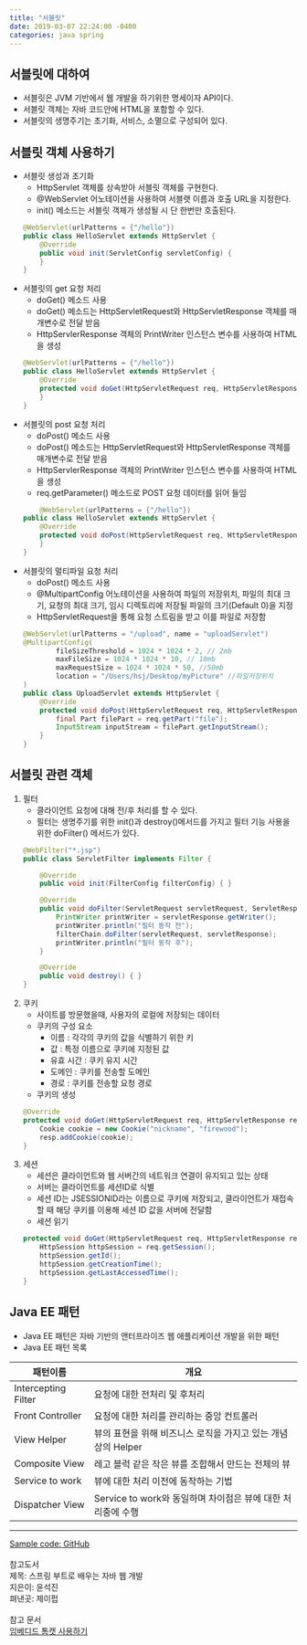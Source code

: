 ```yaml
---
title: "서블릿"
date: 2019-03-07 22:24:00 -0400
categories: java spring
---
```


## 서블릿에 대하여
- 서블릿은 JVM 기반에서 웹 개발을 하기위한 명세이자 API이다.
- 서블릿 객체는 자바 코드안에 HTML을 포함할 수 있다.
- 서블릿의 생명주기는 초기화, 서비스, 소멸으로 구성되어 있다.
## 서블릿 객체 사용하기
- 서블릿 생성과 초기화
    - HttpServlet 객체를 상속받아 서블릿 객체를 구현한다.
    - @WebServlet 어노테이션을 사용하여 서블랫 이름과 호출 URL을 지정한다.
    - init() 메소드는 서블릿 객체가 생성될 시 단 한번만 호출된다.
    ```java
    @WebServlet(urlPatterns = {"/hello"})
    public class HelloServlet extends HttpServlet {
        @Override
        public void init(ServletConfig servletConfig) {
        }
    }
    ```
- 서블릿의 get 요청 처리
    - doGet() 메소드 사용 
    - doGet() 메소드는 HttpServletRequest와 HttpServletResponse 객체를 매개변수로 전달 받음
    - HttpServlerResponse 객체의 PrintWriter 인스턴스 변수를 사용하여 HTML을 생성
    ```java
    @WebServlet(urlPatterns = {"/hello"})
    public class HelloServlet extends HttpServlet {
        @Override
        protected void doGet(HttpServletRequest req, HttpServletResponse resp) {
        }
    }
    ```
- 서블릿의 post 요청 처리
    - doPost() 메소드 사용
    - doPost() 메소드는 HttpServletRequest와 HttpServletResponse 객체를 매개변수로 전달 받음
    - HttpServlerResponse 객체의 PrintWriter 인스턴스 변수를 사용하여 HTML을 생성
    - req.getParameter() 메소드로 POST 요청 데이터를 읽어 들임
    ```java
        @WebServlet(urlPatterns = {"/hello"})
    public class HelloServlet extends HttpServlet {
        @Override
        protected void doPost(HttpServletRequest req, HttpServletResponse resp) {
        }
    }
    ```
- 서블릿의 멀티파일 요청 처리
    - doPost() 메소드 사용
    - @MultipartConfig 어노테이션을 사용하여 파일의 저장위치, 파일의 최대 크기, 요청의 최대 크기, 임시 디렉토리에 저장될 파일의 크기(Default 0)을 지정
    - HttpServletRequest을 통해 요청 스트림을 받고 이를 파일로 저장함
    ```java
    @WebServlet(urlPatterns = "/upload", name = "uploadServlet")
    @MultipartConfig(
            fileSizeThreshold = 1024 * 1024 * 2, // 2mb
            maxFileSize = 1024 * 1024 * 10, // 10mb
            maxRequestSize = 1024 * 1024 * 50, //50mb
            location = "/Users/hsj/Desktop/myPicture" //파일저장위치
    )
    public class UploadServlet extends HttpServlet {
        @Override
        protected void doPost(HttpServletRequest req, HttpServletResponse resp) throws ServletException, IOException {
            final Part filePart = req.getPart("file");
            InputStream inputStream = filePart.getInputStream();
        }
    }
    ```
## 서블릿 관련 객체
1. 필터
    - 클라이언트 요청에 대해 전/후 처리를 할 수 있다.
    - 필터는 생명주기를 위한 init()과 destroy()메서드를 가지고 필터 기능 사용을 위한 doFilter() 메서드가 있다.
    ```java
    @WebFilter("*.jsp")
    public class ServletFilter implements Filter {

        @Override
        public void init(FilterConfig filterConfig) { }

        @Override
        public void doFilter(ServletRequest servletRequest, ServletResponse servletResponse, FilterChain filterChain) throws IOException, ServletException {
            PrintWriter printWriter = servletResponse.getWriter();
            printWriter.println("필터 동작 전");
            filterChain.doFilter(servletRequest, servletResponse);
            printWriter.println("필터 동작 후");
        }

        @Override
        public void destroy() { }
    }

    ```  
2. 쿠키  
    - 사이트를 방문했을때, 사용자의 로컬에 저장되는 데이터
    - 쿠키의 구성 요소
        - 이름 : 각각의 쿠키의 값을 식별하기 위한 키
        - 값 : 특정 이름으로 쿠키에 지정된 값
        - 유효 시간 : 쿠키 유지 시간
        - 도메인 : 쿠키를 전송할 도메인
        - 경로 : 쿠키를 전송할 요청 경로
    - 쿠키의 생성  
    ```java
    @Override
    protected void doGet(HttpServletRequest req, HttpServletResponse resp) throws ServletException, IOException {
        Cookie cookie = new Cookie("nickname", "firewood");
        resp.addCookie(cookie);
    }
    ```  
3. 세션
    - 세션은 클라이언트와 웹 서버간의 네트워크 연결이 유지되고 있는 상태
    - 서버는 클라이언트를 세션ID로 식별
    - 세션 ID는 JSESSIONID라는 이름으로 쿠키에 저장되고, 클라이언트가 재접속할 때 해당 쿠키를 이용해 세션 ID 값을 서버에 전달함
    - 세션 읽기  
    ```java
    protected void doGet(HttpServletRequest req, HttpServletResponse resp) {
        HttpSession httpSession = req.getSession();
        httpSession.getId();
        httpSession.getCreationTime();
        httpSession.getLastAccessedTime();
    }
    ```

## Java EE 패턴
- Java EE 패턴은 자바 기반의 앤터프라이즈 웹 애플리케이션 개발을 위한 패턴
- Java EE 패턴 목록  

|패턴이름              |       개요              |
|--------------------|------------------------|
|Intercepting Filter | 요청에 대한 전처리 및 후처리  |
|Front Controller    | 요청에 대한 처리를 관리하는 중앙 컨트롤러  |
|View Helper         | 뷰의 표현을 위해 비즈니스 로직을 가지고 있는 개념상의 Helper  |
|Composite View      | 레고 블럭 같은 작은 뷰를 조합해서 만드는 전체의 뷰 |
|Service to work     | 뷰에 대한 처리 이전에 동작하는 기법 |
|Dispatcher View     | Service to work와 동일하며 차이점은 뷰에 대한 처리중에 수행|

***
[Sample code: GitHub](https://github.com/firewood3/boot-jpub/tree/master/learnservlet)
<br><br>
참고도서  
제목: 스프링 부트로 배우는 자바 웹 개발  
지은이: 윤석진  
펴낸곳: 제이펍  
<br>
참고 문서<br> 
[임베디드 톰캣 사용하기](https://devcenter.heroku.com/articles/create-a-java-web-application-using-embedded-tomcat)
